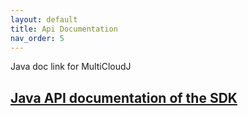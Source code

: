 ```yaml
---
layout: default
title: Api Documentation
nav_order: 5
---
```


Java doc link for MultiCloudJ
## [Java API documentation of the SDK](https://javadoc.io/doc/com.salesforce.multicloudj)